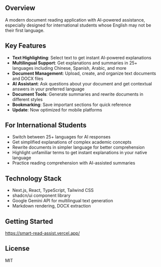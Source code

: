 ## Overview

A modern document reading application with AI-powered assistance, especially designed for international students whose English may not be their first language.

## Key Features

- **Text Highlighting**: Select text to get instant AI-powered explanations
- **Multilingual Support**: Get explanations and summaries in 25+ languages including Chinese, Spanish, Arabic, and more
- **Document Management**: Upload, create, and organize text documents and DOCX files
- **AI Assistant**: Ask questions about your document and get contextual answers in your preferred language
- **Document Tools**: Generate summaries and rewrite documents in different styles
- **Bookmarking**: Save important sections for quick reference
- **Update**: Now optimized for mobile platforms

## For International Students

- Switch between 25+ languages for AI responses
- Get simplified explanations of complex academic concepts
- Rewrite documents in simpler language for better comprehension
- Highlight unfamiliar terms to get instant explanations in your native language
- Practice reading comprehension with AI-assisted summaries


## Technology Stack

- Next.js, React, TypeScript, Tailwind CSS
- shadcn/ui component library
- Google Gemini API for multilingual text generation
- Markdown rendering, DOCX extraction


## Getting Started

https://smart-read-assist.vercel.app/

## License

MIT

